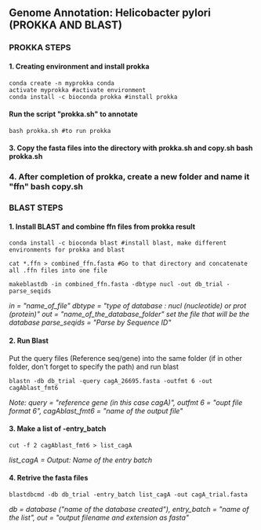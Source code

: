 ## Genome Annotation: Helicobacter pylori (PROKKA AND BLAST)

### PROKKA STEPS

#### 1. Creating environment and install prokka 

```{shell}
conda create -n myprokka conda 
activate myprokka #activate environment
conda install -c bioconda prokka #install prokka
```

#### Run the script "prokka.sh" to annotate
```{shell}
bash prokka.sh #to run prokka
```

#### 3. Copy the fasta files into the directory with prokka.sh and copy.sh bash prokka.sh
### 4. After completion of prokka, create a new folder and name it "ffn" bash copy.sh

### BLAST STEPS
#### 1. Install BLAST and combine ffn files from prokka result
```
conda install -c bioconda blast #install blast, make different environments for prokka and blast

cat *.ffn > combined_ffn.fasta #Go to that directory and concatenate all .ffn files into one file

makeblastdb -in combined_ffn.fasta -dbtype nucl -out db_trial -parse_seqids
```

*in = "name_of_file"* 
*dbtype = "type of database : nucl (nucleotide) or prot (protein)"* 
*out = "name_of_the_database_folder"*
*set the file that will be the database* 
*parse_seqids = "Parse by Sequence ID"*


#### 2. Run Blast
Put the query files (Reference seq/gene) into the same folder (if in other folder, don't forget to specify the path) and run blast
```
blastn -db db_trial -query cagA_26695.fasta -outfmt 6 -out cagAblast_fmt6 
```
*Note: query = "reference gene (in this case cagA)", outfmt 6 = "oupt file format 6", cagAblast_fmt6 = "name of the output file"*

#### 3. Make a list of -entry_batch 
```
cut -f 2 cagAblast_fmt6 > list_cagA
```
*list_cagA = Output: Name of the entry batch*

#### 4. Retrive the fasta files
```
blastdbcmd -db db_trial -entry_batch list_cagA -out cagA_trial.fasta
```

*db = database ("name of the database created"), entry_batch = "name of the list", out = "output filename and extension as fasta"*
